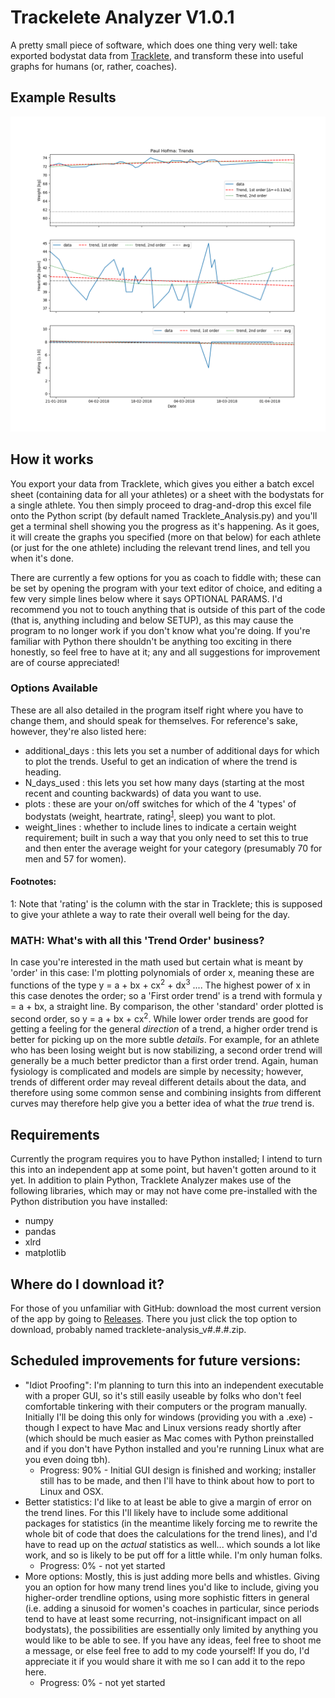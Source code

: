 # Trackelete Analyzer V1.0.1
A pretty small piece of software, which does one thing very well: take exported bodystat data from <a href="http://tracklete.io">Tracklete</a>, and transform these into useful graphs for humans (or, rather, coaches).

## Example Results
![Bodystat Analysis Example](Tracklete_Trends_Paul%20Hofma.png)

## How it works
You export your data from Tracklete, which gives you either a batch excel sheet (containing data for all your athletes) or a sheet with the bodystats for a single athlete. You then simply proceed to drag-and-drop this excel file onto the Python script (by default named Tracklete_Analysis.py) and you'll get a terminal shell showing you the progress as it's happening. As it goes, it will create the graphs you specified (more on that below) for each athlete (or just for the one athlete) including the relevant trend lines, and tell you when it's done.

There are currently a few options for you as coach to fiddle with; these can be set by opening the program with your text editor of choice, and editing a few very simple lines below where it says OPTIONAL PARAMS. I'd recommend you not to touch anything that is outside of this part of the code (that is, anything including and below SETUP), as this may cause the program to no longer work if you don't know what you're doing. If you're familiar with Python there shouldn't be anything too exciting in there honestly, so feel free to have at it; any and all suggestions for improvement are of course appreciated!

### Options Available
These are all also detailed in the program itself right where you have to change them, and should speak for themselves. For reference's sake, however, they're also listed here:
 - additional_days : this lets you set a number of additional days for which to plot the trends. Useful to get an indication of where the trend is heading.
 - N_days_used : this lets you set how many days (starting at the most recent and counting backwards) of data you want to use.
 - plots : these are your on/off switches for which of the 4 'types' of bodystats (weight, heartrate, rating<sup>[1](#myfootnote1)</sup>, sleep) you want to plot.
 - weight_lines : whether to include lines to indicate a certain weight requirement; built in such a way that you only need to set this to true and then enter the average weight for your category (presumably 70 for men and 57 for women).

#### Footnotes:
<a name="myfootnote1">1</a>: Note that 'rating' is the column with the star in Tracklete; this is supposed to give your athlete a way to rate their overall well being for the day.

### MATH: What's with all this 'Trend Order' business?
In case you're interested in the math used but certain what is meant by 'order' in this case: I'm plotting polynomials of order x, meaning these are functions of the type y = a + bx + cx<sup>2</sup> + dx<sup>3</sup> .... The highest power of x in this case denotes the order; so a 'First order trend' is a trend with formula y = a + bx, a straight line. By comparison, the other 'standard' order plotted is second order, so y = a + bx + cx<sup>2</sup>. While lower order trends are good for getting a feeling for the general <i>direction</i> of a trend, a higher order trend is better for picking up on the more subtle <i>details</i>. For example, for an athlete who has been losing weight but is now stabilizing, a second order trend will generally be a much better predictor than a first order trend. Again, human fysiology is complicated and models are simple by necessity; however, trends of different order may reveal different details about the data, and therefore using some common sense and combining insights from different curves may therefore help give you a better idea of what the <i>true</i> trend is.

## Requirements
Currently the program requires you to have Python installed; I intend to turn this into an independent app at some point, but haven't  gotten around to it yet. In addition to plain Python, Tracklete Analyzer makes use of the following libraries, which may or may not have come pre-installed with the Python distribution you have installed:
 - numpy
 - pandas
 - xlrd
 - matplotlib
 
## Where do I download it?
For those of you unfamiliar with GitHub: download the most current version of the app by going to <a href=https://github.com/PaulHofma/tracklete-analysis/releases>Releases</a>. There you just click the top option to download, probably named tracklete-analysis_v#.#.#.zip.
 
 ## Scheduled improvements for future versions:
 - "Idiot Proofing": I'm planning to turn this into an independent executable with a proper GUI, so it's still easily useable by folks who don't feel comfortable tinkering with their computers or the program manually. Initially I'll be doing this only for windows (providing you with a .exe) - though I expect to have Mac and Linux versions ready shortly after (which should be much easier as Mac comes with Python preinstalled and if you don't have Python installed and you're running Linux what are you even doing tbh).
   - Progress: 90% - Initial GUI design is finished and working; installer still has to be made, and then I'll have to think about how to port to Linux and OSX.
 - Better statistics: I'd like to at least be able to give a margin of error on the trend lines. For this I'll likely have to include some additional packages for statistics (in the meantime likely forcing me to rewrite the whole bit of code that does the calculations for the trend lines), and I'd have to read up on the <i>actual</i> statistics as well... which sounds a lot like work, and so is likely to be put off for a little while. I'm only human folks.
   - Progress: 0% - not yet started
 - More options: Mostly, this is just adding more bells and whistles. Giving you an option for how many trend lines you'd like to include, giving you higher-order trendline options, using more sophistic fitters in general (i.e. adding a sinusoid for women's coaches in particular, since periods tend to have at least some recurring, not-insignificant impact on all bodystats), the possibilities are essentially only limited by anything you would like to be able to see. If you have any ideas, feel free to shoot me a message, or else feel free to add to my code yourself! If you do, I'd appreciate it if you would share it with me so I can add it to the repo here.
   - Progress: 0% - not yet started
